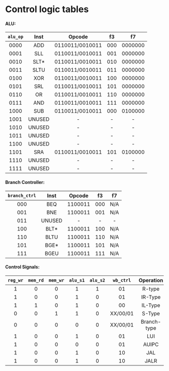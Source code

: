 # Control logic tables

#### ALU:
|`alu_op`| Inst | Opcode | f3 | f7 |
|:---:|:----:|:-----:|:-:|:----:|
| 0000 | ADD | 0110011/0010011 | 000 | 0000000 |
| 0001 | SLL | 0110011/0010011 | 001 | 0000000 |
| 0010 | SLT* | 0110011/0010011 | 010 | 0000000 |
| 0011 | SLTU | 0110011/0010011 | 011 | 0000000 |
| 0100 | XOR | 0110011/0010011 | 100 | 0000000 |
| 0101 | SRL | 0110011/0010011 | 101 | 0000000 |
| 0110 | OR | 0110011/0010011 | 110 | 0000000 |
| 0111 | AND | 0110011/0010011 | 111 | 0000000 |
| 1000 | SUB | 0110011/0010011 | 000 | 0100000 |
| 1001 | UNUSED | - | - | - | 
| 1010 | UNUSED | - | - | - | 
| 1011 | UNUSED | - | - | - |
| 1100 | UNUSED | - | - | - |
| 1101 | SRA | 0110011/0010011 | 101 | 0100000 |
| 1110 | UNUSED | - | - | - | 
| 1111 | UNUSED | - | - | - |

#### Branch Controller:
|`branch_ctrl`| Inst | Opcode | f3 | f7 |
|:---:|:----:|:-----:|:-:|:----:|
| 000 | BEQ | 1100011 | 000 | N/A |
| 001 | BNE | 1100011 | 001 | N/A |
| 011 | UNUSED | - | - | - |
| 100 | BLT* | 1100011 | 100 | N/A |
| 110 | BLTU | 1100011 | 110 | N/A |
| 101 | BGE* | 1100011 | 101 | N/A |
| 111 | BGEU | 1100011 | 111 | N/A |

#### Control Signals:
| `reg_wr` | `mem_rd` | `mem_wr` | `alu_s1` | `alu_s2` | `wb_ctrl` | Operation | Opcode |
|:-:|:-:|:-:|:-:|:-:|:-:|:-:|:-:|
|1|0|0|1|1|01|R-type| 0110011 |
|1|0|0|1|0|01|IR-Type| 0010011 |
|1|1|0|1|0|00|IL-Type| 0000011 |
|0|0|1|1|0|XX/00/01|S-Type| 0100011 |
|0|0|0|0|0|XX/00/01|Branch-type| 1100011 | 
|1|0|0|1|0|01|LUI| 0110111 |
|1|0|0|0|0|01|AUIPC| 0010111  |
|1|0|0|1|0|10|JAL| 1101111 |
|1|0|0|1|0|10|JALR| 1100111 |
